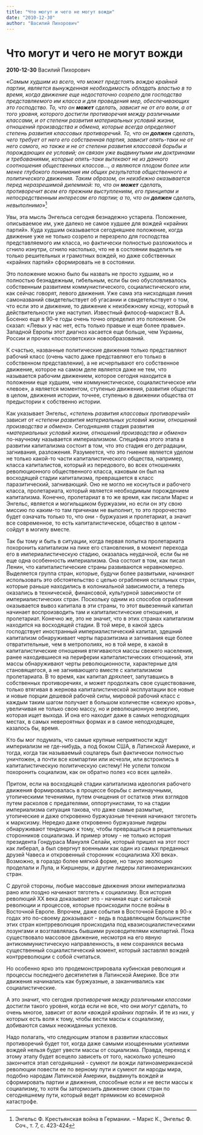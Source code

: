 ```yaml
---
title: "Что могут и чего не могут вожди"
date: "2010-12-30"
author: "Василий Пихорович"
---
```


# Что могут и чего не могут вожди

**2010-12-30** Василий Пихорович

«*Самым худшим из всего, что может предстоять вождю крайней партии, является вынужденная необходимость обладать властью в то время, когда движение еще недостаточно созрело для господства представляемого им класса и для проведения мер, обеспечивающих это господство. То, что он **может** сделать, зависит не от его воли, а от того уровня, которого достигли противоречия между различными классами, и от степени развития материальных условий жизни, отношений производства и обмена, которые всегда определяют степень развития классовых противоречий. То, что он **должен** сделать, чего требует от него его собственная партия, зависит опять-таки не от него самого, но также и не от степени развития классовой борьбы и порождающих ее условий; он связан уже выдвинутыми им доктринами и требованиями, которые опять-таки вытекают не из данного соотношения общественных классов..., а являются плодом более или менее глубокого понимания им общих результатов общественного и политического движения. Таким образом, он неизбежно оказывается перед неразрешимой дилеммой: то, что он **может** сделать, противоречит всем его прежним выступлениям, его принципам и непосредственным интересам его партии; а то, что он **должен** сделать, невыполнимо*»[^1]

Увы, эта мысль Энгельса сегодня безнадежно устарела. Положение, описываемое им, уже далеко не самое худшее для вождей «крайних партий». Куда худшим оказывается сегодняшнее положение, когда движение уже не только созрело и перезрело для господства представляемого им класса, но фактически полностью разложилось и сгнило изнутри, сгнило настолько, что не в состоянии выделить не только решительных и грамотных вождей, но даже собственных «крайних партий» сформировать не в состоянии.

Это положение можно было бы назвать не просто худшим, но и полностью безнадежным, гибельным, если бы оно обусловливалось собственным развитием коммунистического, социалистического или, как сейчас говорят, левого движения. Уже сама эта нисходящая линия самоназваний свидетельствует об угасании и свидетельствует о том, что если это и движение, то движение к неизбежному концу, который в действительности уже наступил. Известный философ-марксист В.А. Босенко еще в 90-е годы очень точно определил это положение. Он сказал: «Левых у нас нет, есть только правые и еще более правые». Западной Европы этот диагноз касается еще больше, чем Украины, России и прочих «постсоветских» новообразований.

К счастью, названные политические движения только представляют рабочий класс (очень часто даже представляют его только в собственном представлении), а не исчерпывают его собственное движение, которое на самом деле является даже не тем, что называется рабочим движением, которое сегодня находится в положении еще худшем, чем коммунистическое, социалистическое или «левое», а является моментом, ступенью движения, развития общества в целом, движения истории, точнее, ступенью в движении общества от предыстории к собственно истории.

Как указывает Энгельс, *«степень развития классовых противоречий»* зависит от *«степени развития материальных условий жизни, отношений производства и обмена».* Сегодняшняя стадия развития «*материальных условий жизни, отношений производства и обмена»* по-научному называется империализмом. Специфика этого этапа в развитии капитализма состоит в том, что это стадия его деградации, загнивания, разложения. Разумеется, что это гниение является уделом не только какой-то части капиталистического общества, например, класса капиталистов, который из передового, во всех отношениях революционного общественного класса, каковым он был на восходящей стадии капитализма, превращается в класс паразитический, загнивающий. Оно не могло не коснуться и рабочего класса, пролетариата, который является необходимым порождением капитализма. Конечно, пролетариат в то же время, как писали Маркс и Энгельс, является и могильщиком буржуазии, но если он эту свою миссию по каким-то там причинам не выполнит, то это пророчество будет означать только то, что они - буржуазия и пролетариат, а значит все современное, то есть капиталистическое, общество в целом - сойдут в могилу вместе.

Так бы тому и быть в ситуации, когда первая попытка пролетариата похоронить капитализм на пике его становления, в момент перехода его в империалистическую стадию, оказалась неудачной, если бы не еще одна особенность империализма. Она состоит в том, как писал Ленин, что капиталистические страны развиваются неравномерно. Выделяется группа стран, которые, будучи более развитыми, начинают использовать это обстоятельство с целью ограбления остальных стран, которые раньше находились в колониальной зависимости, а теперь оказались в технической, финансовой, культурной зависимости от империалистических стран. Поскольку одним из способов ограбления оказывается вывоз капитала в эти страны, то этот вывезенный капитал начинает воспроизводить там и капиталистические отношения, и пролетариат. Конечно же, это не значит, что в этих странах капитализм находится на восходящей стадии. В той мере, в какой здесь господствует иностранный империалистический капитал, здешний капитализм обнаруживает черты паразитизма и загнивания еще более отвратительные, чем в метрополиях, но в той мере, в какой в капиталистические отношения втягиваются массы свежего населения, ранее находившиеся на периферии капиталистических отношений, эти массы обнаруживают черты революционности, характерные для становящегося, а не загнивающего вместе с капитализмом пролетариата. В то время, как капитал дряхлеет, запутавшись в собственных противоречиях, и может продолжать свое существование, только втягивая в жернова капиталистической эксплуатации все новые и новые порции дешевой рабочей силы, мировой рабочий класс с каждым таким шагом получает в большом количестве «свежую кровь», увеличивая не только свою массу, но и революционную энергию, которая ищет выхода. И она его находит даже в самых неподходящих местах, в самых невероятных формах и в самое неподходящее, казалось бы, время.

Кто бы мог подумать, что самые крупные неприятности ждут империализм не где-нибудь, а под боком США, в Латинской Америке, и тогда, когда так называемый соцлагерь был фактически полностью уничтожен, а почти все компартии или исчезли, или встроились в капиталистическую политическую систему! Не успели толком похоронить социализм, как он обратно полез «со всех щелей».

Притом, если на восходящей стадии капитализма идеология рабочего движения формировалась в процессе борьбы с антинаучными, утопическими течениями, путем очищения от остатков этих взглядов путем расколов с предателями, оппортунистами, то на стадии империализма ситуация такова, что даже самые размытые, утопические и даже откровенно буржуазные течения начинают тяготеть к марксизму. Нередко даже откровенно буржуазные лидеры обнаруживают тенденцию к тому, чтобы превращаться в решительных сторонников социализма. И пример этому - не только история президента Гондураса Мануэля Селайи, который пришел на этот пост как либерал, а был свергнут военными как один из самых преданных друзей Чавеса и откровенный сторонник «социализма ХХІ века». Возможно, в гораздо более мягкой форме, но такую эволюцию проделали и Лула, и Киршнеры, и другие лидеры латиноамериканских стран.

С другой стороны, любые массовые движения эпохи империализма рано или поздно начинают тяготеть к социализму. Вся история революций ХХ века доказывает это - начиная еще с китайской революции и процессов, которые происходили после войны в Восточной Европе. Впрочем, даже события в Восточной Европе в 90-х годах это по-своему доказывают - ведь в подавляющем большинстве этих стран контрреволюция происходила под квазисоциалистическими лозунгами и возглавлялась бывшими руководителями компартий. Пока существовало массовое движение, несмотря на его явную антикоммунистическую направленность, в нем сохранялся весьма существенный социалистический момент, который заставлял вождей контрреволюции с собой считаться.

Но особенно ярко это продемонстрировала кубинская революция и процессы последнего десятилетия в Латинской Америке. Все эти движения начинались как буржуазные, а заканчивались как социалистические.

А это значит, что сегодня *противоречия между различными классами* достигли такого уровня, когда если не все, что они *могут* сделать, то очень многое, зависит от *воли* *«вождей крайних партий».* И те из них, у которых есть воля к тому, чтобы вести массы к социализму, добиваются самых неожиданных успехов.

Надо полагать, что следующим этапом в развитии классовых противоречий будет тот, когда даже самыми изощренными усилиями вождей нельзя будет увести массы от социализма. Правда, переход к этому этапу будет всецело зависеть от того, насколько успешно закончится этап сегодняшний - сумеют ли вожди латиноамериканской революции повести ее по верному пути и сумеют ли народы мира, подобно народам Латинской Америки, выдвинуть вождей и сформировать партии и движения, способные если и не вести массы к социализму, то хотя бы затормозить движение своих стран по сегодняшнему пути, который ведет прямиком ко всемирной катастрофе.

[^1]: Энгельс Ф. Крестьянская война в Германии. – Маркс К., Энгельс Ф. Соч., т. 7, с. 423-424